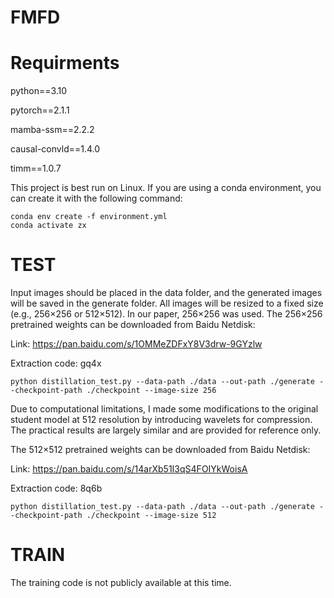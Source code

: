 # FMFD
# Requirments
python==3.10

pytorch==2.1.1

mamba-ssm==2.2.2

causal-convld==1.4.0

timm==1.0.7

This project is best run on Linux. If you are using a conda environment, you can create it with the following command:

    conda env create -f environment.yml
    conda activate zx
    
# TEST
Input images should be placed in the data folder, and the generated images will be saved in the generate folder. All images will be resized to a fixed size (e.g., 256×256 or 512×512). In our paper, 256×256 was used. The 256×256 pretrained weights can be downloaded from Baidu Netdisk: 

Link: https://pan.baidu.com/s/1OMMeZDFxY8V3drw-9GYzlw 

Extraction code: gq4x

    python distillation_test.py --data-path ./data --out-path ./generate --checkpoint-path ./checkpoint --image-size 256

Due to computational limitations, I made some modifications to the original student model at 512 resolution by introducing wavelets for compression. The practical results are largely similar and are provided for reference only.

The 512×512 pretrained weights can be downloaded from Baidu Netdisk:

Link: https://pan.baidu.com/s/14arXb51I3qS4FOIYkWoisA

Extraction code: 8q6b

    python distillation_test.py --data-path ./data --out-path ./generate --checkpoint-path ./checkpoint --image-size 512

# TRAIN
The training code is not publicly available at this time.
